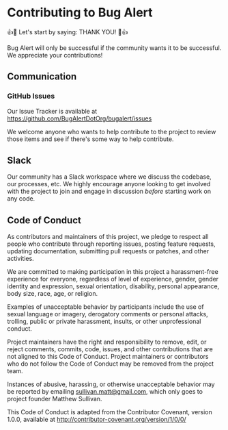# Contributing to Bug Alert

:+1::tada: Let's start by saying: THANK YOU! :tada::+1:

Bug Alert will only be successful if the community wants it to be successful. We appreciate your contributions!

## Communication

### GitHub Issues
Our Issue Tracker is available at https://github.com/BugAlertDotOrg/bugalert/issues

We welcome anyone who wants to help contribute to the project to review those items and see if there's some way
to help contribute.

## Slack
Our community has a Slack workspace where we discuss the codebase, our processes, etc. We highly encourage anyone
looking to get involved with the project to join and engage in discussion _before_ starting work on any code.

## Code of Conduct
As contributors and maintainers of this project, we pledge to respect all people who contribute through reporting
issues, posting feature requests, updating documentation, submitting pull requests or patches, and other activities.

We are committed to making participation in this project a harassment-free experience for everyone,
regardless of level of experience, gender, gender identity and expression, sexual orientation, disability,
personal appearance, body size, race, age, or religion.

Examples of unacceptable behavior by participants include the use of sexual language or imagery, derogatory comments
or personal attacks, trolling, public or private harassment, insults, or other unprofessional conduct.

Project maintainers have the right and responsibility to remove, edit, or reject comments, commits, code, issues,
and other contributions that are not aligned to this Code of Conduct. Project maintainers or contributors who do
not follow the Code of Conduct may be removed from the project team.

Instances of abusive, harassing, or otherwise unacceptable behavior may be reported by emailing
sullivan.matt@gmail.com, which only goes to project founder Matthew Sullivan.

This Code of Conduct is adapted from the Contributor Covenant, version 1.0.0, available at http://contributor-covenant.org/version/1/0/0/
